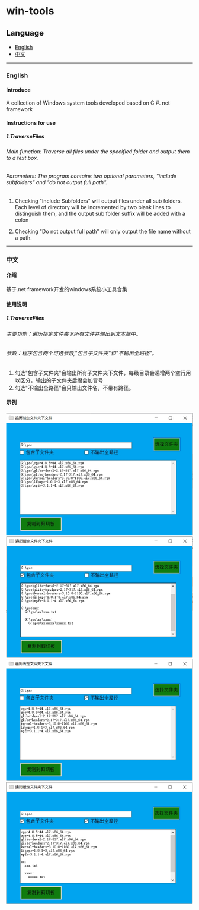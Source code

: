 # win-tools

## Language

- [English](#english)
- [中文](#中文)

---

### English

#### Introduce

A collection of Windows system tools developed based on C #. net framework

#### Instructions for use
##### 1.TraverseFiles
###### Main function: Traverse all files under the specified folder and output them to a text box.

###### Parameters: The program contains two optional parameters, "include subfolders" and "do not output full path".

1) Checking "Include Subfolders" will output files under all sub folders. Each level of directory will be incremented by two blank lines to distinguish them, and the output sub folder suffix will be added with a colon

2) Checking "Do not output full path" will only output the file name without a path.

---

### 中文

#### 介绍

基于.net framework开发的windows系统小工具合集

#### 使用说明
##### 1.TraverseFiles
###### 主要功能：遍历指定文件夹下所有文件并输出到文本框中。
###### 参数：程序包含两个可选参数,"包含子文件夹"和"不输出全路径"。
1) 勾选"包含子文件夹"会输出所有子文件夹下文件，每级目录会递增两个空行用以区分，输出的子文件夹后缀会加冒号
2) 勾选"不输出全路径"会只输出文件名，不带有路径。

#### 示例
![](/pic/traverse_file_e.g._1_cn.png)
![](/pic/traverse_file_e.g._2_cn.png)
![](/pic/traverse_file_e.g._3_cn.png)
![](/pic/traverse_file_e.g._4_cn.png)